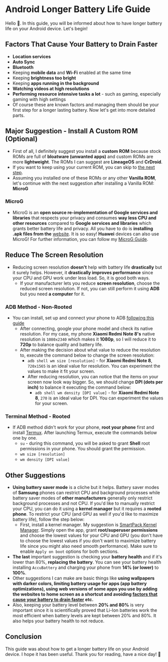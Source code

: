# Android Longer Battery Life Guide
Hello 🤭. In this guide, you will be informed about how to have longer battery life on your Android device. Let's begin!
## Factors That Cause Your Battery to Drain Faster
- **Location services**
- **Auto Sync**
- **Bluetooth**
- Keeping **mobile data** and **Wi-Fi** enabled at the same time
- Keeping **brightness too bright**
- Keeping **apps running in the background**
- **Watching videos at high resolutions**
- **Performing resource intensive tasks a lot** - such as gaming, especially gaming with high settings
- Of course these are known factors and managing them should be your first step for a longer lasting battery. Now let's get into more detailed parts.
## Major Suggestion - Install A Custom ROM (Optional)
- First of all, I definitely suggest you install a **custom ROM** because stock ROMs are full of **bloatware (unwanted apps)** and custom ROMs are more **lightweight**. The ROMs I can suggest are **LineageOS** and **CrDroid**.
- If you want to keep using your current ROM, you can skip to [the next step](https://github.com/cutiepenguins/Android-Longer-Battery-Life-Guide/blob/main/README.md#reduce-the-screen-resolution).
- Assuming you installed one of these ROMs or any other **Vanilla ROM**, let's continue with the next suggestion after installing a Vanilla ROM: **MicroG**
### MicroG
- MicroG is an **open source re-implementation of Google services and libraries** that respects your privacy and consumes **way less CPU and other resources** compared to **Google services and libraries** which grants better battery life and privacy. All you have to do is **installing .apk files from the** [website](https://microg.org/download.html). It is so easy! **Huawei** devices can also use MicroG! For further information, you can follow my [MicroG Guide](https://github.com/cutiepenguins/MicroG-Guide).
## Reduce The Screen Resolution
- Reducing screen resolution **doesn't** help with battery life **drastically** but it surely helps. However, it **drastically improves performance** since your CPU and GPU work under less load. So, it is good both ways. 
  - If your manufacturer lets you reduce **screen resolution**, choose the reduced screen resolution. If not, you can still perform it using **ADB** but you need **a computer** for it.
### ADB Method - Non-Rooted
- You can install, set up and connect your phone to ADB [following this guide](https://www.xda-developers.com/install-adb-windows-macos-linux/)
  -  After connecting, google your phone model and check its native resolution. For my case, my phone **Xiaomi Redmi Note 8's** native resolution is `1080x2340` which makes it **1080p**, so I will reduce it to **720p** to balance quality and battery life.
  - After making the decision about what value to reduce the resolution to, execute the command below to change the screen resolution:
      - `adb shell wm size [resolution]` - for **Xiaomi Redmi Note 8**, `720x1565` is an ideal value for resolution. You can experiment the values to make it fit your screen.
    - After reducing resolution, you can notice that the items on your screen now look way bigger. So, we should change **DPI (dots per inch)** to balance it executing the command below:
      - `adb shell wm density [DPI value]` - for **Xiaomi Redmi Note 8**, `270` is an ideal value for DPI. You can experiment the values for your screen.
### Terminal Method - Rooted
- If ADB method didn't work for your phone, **root your phone** first and install [Termux](https://f-droid.org/tr/packages/com.termux/). After launching Termux, execute the commands below one by one.
  - `su` - during this command, you will be asked to grant **Shell** root permissions in your phone. You should grant the permission.
  - `wm size [resolution]`
  - `wm density [DPI value]`
## Other Suggestions
- **Using battery saver mode** is a cliche but it helps. Battery saver modes of **Samsung** phones can restrict CPU and background processes while battery saver modes of **other manufacturers** generally only restrict background processes and not CPU. If you'd like to manually restrict your CPU, you can do it using a **kernel manager** but it requires a **rooted phone**. To restrict your CPU (and GPU as well if you'd like to maximize battery life), follow the step below:
  - First, install a kernel manager. My suggestion is [SmartPack Kernel Manager](https://f-droid.org/tr/packages/com.smartpack.kernelmanager/). Simply open the app, grant **root/superuser permissions** and choose the lowest values for your CPU and GPU (you don't have to choose the lowest values if you don't want to maximize battery life since you might also need smooth performance). Make sure to enable `Apply on boot` options for both sections.
- **The last** important suggestion is checking your **battery health** and if it's lower than 80%, **replacing the battery**. You can see your battery health installing `AccuBattery` and charging your phone from **14% (or lower)** to **100%**.
- Other suggestions I can make are basic things like **using wallpapers with darker colors, limiting battery usage for apps (app battery optimizations), using web versions of some apps you use by adding the websites to home screen as a shortcut and avoiding [factors that cause your battery to drain faster](https://github.com/cutiepenguins/Android-Longer-Battery-Life-Guide/blob/main/README.md#factors-that-cause-your-battery-to-drain-faster) etc.**
- Also, keeping your battery level between **20% and 80%** is very important since it is scientifically proved that Li-Ion batteries work the most efficient when battery levels are kept between 20% and 80%. It also helps your battery health to not reduce.
## Conclusion
This guide was about how to get a longer battery life on your Android device. I hope it has been useful. Thank you for reading, have a nice day! 🐧
